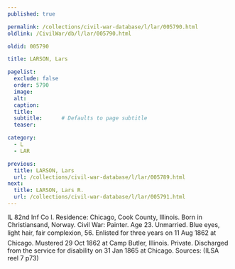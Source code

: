 ```yaml
---
published: true

permalink: /collections/civil-war-database/l/lar/005790.html
oldlink: /CivilWar/db/l/lar/005790.html

oldid: 005790

title: LARSON, Lars

pagelist:
  exclude: false
  order: 5790
  image: 
  alt:
  caption:
  title:
  subtitle:      # Defaults to page subtitle
  teaser:

category: 
  - L 
  - LAR

previous:
  title: LARSON, Lars
  url: /collections/civil-war-database/l/lar/005789.html  
next:
  title: LARSON, Lars R.
  url: /collections/civil-war-database/l/lar/005791.html   
---
```

IL 82nd Inf Co I. Residence: Chicago, Cook County, Illinois. Born in Christiansand, Norway. Civil War: Painter. Age 23. Unmarried. Blue eyes, light hair, fair complexion, 5&#146;6&#148;. Enlisted for three years on 11 Aug 1862 at Chicago. Mustered 29 Oct 1862 at Camp Butler, Illinois. Private. Discharged from the service for disability on 31 Jan 1865 at Chicago. Sources: (ILSA reel 7 p73)